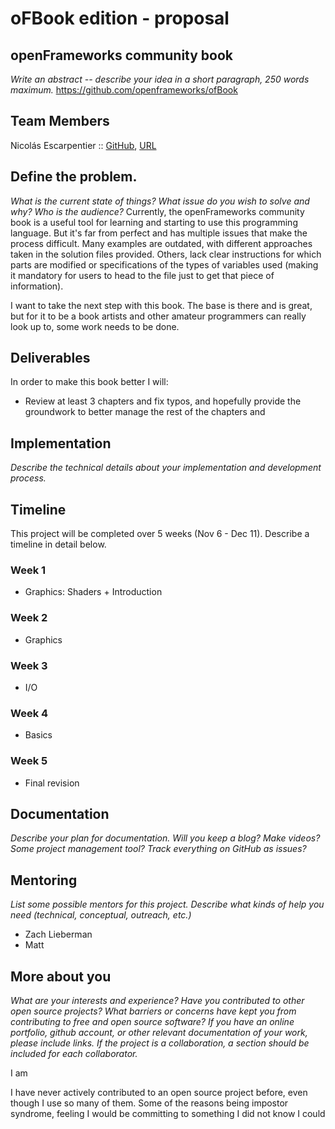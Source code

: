 # oFBook edition - proposal

## openFrameworks community book
*Write an abstract -- describe your idea in a short paragraph, 250 words maximum.*
https://github.com/openframeworks/ofBook


## Team Members
Nicolás Escarpentier :: [GitHub](http://github.com/nicolaspe), [URL](http://nicolaspe.com)


## Define the problem.
*What is the current state of things? What issue do you wish to solve and why? Who is the audience?*
Currently, the openFrameworks community book is a useful tool for learning and starting to use this programming language. But it's far from perfect and has multiple issues that make the process difficult. Many examples are outdated, with different approaches taken in the solution files provided. Others, lack clear instructions for which parts are modified or specifications of the types of variables used (making it mandatory for users to head to the file just to get that piece of information).

I want to take the next step with this book. The base is there and is great, but for it to be a book artists and other amateur programmers can really look up to, some work needs to be done.


## Deliverables
In order to make this book better I will:
- Review at least 3 chapters and fix typos, and hopefully provide the groundwork to better manage the rest of the chapters and 


## Implementation
*Describe the technical details about your implementation and development process.*


## Timeline
This project will be completed over 5 weeks (Nov 6 - Dec 11). Describe a timeline in detail below.

### Week 1
* Graphics: Shaders + Introduction

### Week 2
* Graphics

### Week 3
* I/O

### Week 4
* Basics

### Week 5
* Final revision


## Documentation
*Describe your plan for documentation. Will you keep a blog? Make videos? Some project management tool? Track everything on GitHub as issues?*


## Mentoring
*List some possible mentors for this project. Describe what kinds of help you need (technical, conceptual, outreach, etc.)*
- Zach Lieberman
- Matt


## More about you
*What are your interests and experience? Have you contributed to other open source projects? What barriers or concerns have kept you from contributing to free and open source software? If you have an online portfolio, github account, or other relevant documentation of your work, please include links. If the project is a collaboration, a section should be included for each collaborator.*

I am

I have never actively contributed to an open source project before, even though I use so many of them. Some of the reasons being impostor syndrome, feeling I would be committing to something I did not know I could
